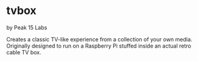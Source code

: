 # tvbox
by Peak 15 Labs

Creates a classic TV-like experience from a collection of your own media.\
Originally designed to run on a Raspberry Pi stuffed inside an actual retro cable TV box.